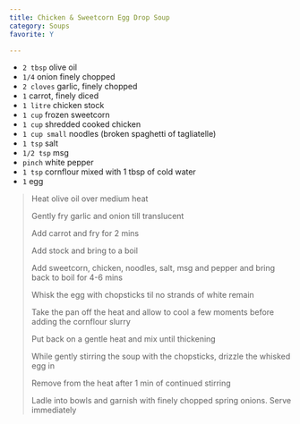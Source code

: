 ```yaml
---
title: Chicken & Sweetcorn Egg Drop Soup 
category: Soups
favorite: Y

--- 
```


* `2 tbsp` olive oil
* `1/4` onion finely chopped
* `2 cloves` garlic, finely chopped
* `1` carrot, finely diced
* `1 litre` chicken stock
* `1 cup` frozen sweetcorn
* `1 cup` shredded cooked chicken
* `1 cup small`  noodles (broken spaghetti of tagliatelle)
* `1 tsp` salt 
* `1/2 tsp` msg
* `pinch` white pepper
* `1 tsp` cornflour mixed with 1 tbsp of cold water
* `1` egg

> Heat olive oil over medium heat
>
> Gently fry garlic and onion till translucent
>
> Add carrot and fry for 2 mins
>
> Add stock and bring to a boil
>
> Add sweetcorn, chicken, noodles, salt, msg and pepper and bring back to boil for 4-6 mins
>
> Whisk the egg with chopsticks til no strands of white remain
>
> Take the pan off the heat and allow to cool a few moments before adding the cornflour slurry
>
> Put back on a gentle heat and mix until thickening
>
> While gently stirring the soup with the chopsticks, drizzle the whisked egg in 
>
> Remove from the heat after 1 min of continued stirring
>
> Ladle into bowls and garnish with finely chopped spring onions. Serve immediately
